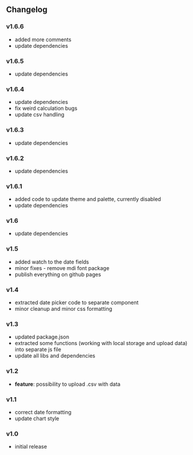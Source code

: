 ## Changelog

### v1.6.6
  - added more comments
  - update dependencies

### v1.6.5
  - update dependencies

### v1.6.4
  - update dependencies
  - fix weird calculation bugs
  - update csv handling

### v1.6.3
  - update dependencies

### v1.6.2
  - update dependencies

### v1.6.1
  - added code to update theme and palette, currently disabled
  - update dependencies

### v1.6
  - update dependencies

### v1.5
  - added watch to the date fields
  - minor fixes - remove mdi font package
  - publish everything on github pages

### v1.4
  - extracted date picker code to separate component
  - minor cleanup and minor css formatting

### v1.3
  - updated package.json
  - extracted some functions (working with local storage and upload data) into separate js file
  - update all libs and dependencies

### v1.2
  - **feature**: possibility to upload .csv with data

### v1.1
  - correct date formatting
  - update chart style

### v1.0
  - initial release